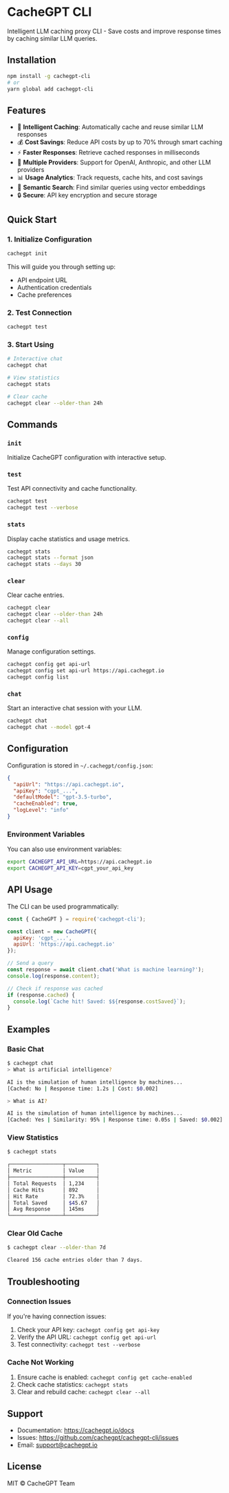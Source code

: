 # CacheGPT CLI

Intelligent LLM caching proxy CLI - Save costs and improve response times by caching similar LLM queries.

## Installation

```bash
npm install -g cachegpt-cli
# or
yarn global add cachegpt-cli
```

## Features

- 🚀 **Intelligent Caching**: Automatically cache and reuse similar LLM responses
- 💰 **Cost Savings**: Reduce API costs by up to 70% through smart caching
- ⚡ **Faster Responses**: Retrieve cached responses in milliseconds
- 🔌 **Multiple Providers**: Support for OpenAI, Anthropic, and other LLM providers
- 📊 **Usage Analytics**: Track requests, cache hits, and cost savings
- 🎯 **Semantic Search**: Find similar queries using vector embeddings
- 🔒 **Secure**: API key encryption and secure storage

## Quick Start

### 1. Initialize Configuration

```bash
cachegpt init
```

This will guide you through setting up:
- API endpoint URL
- Authentication credentials
- Cache preferences

### 2. Test Connection

```bash
cachegpt test
```

### 3. Start Using

```bash
# Interactive chat
cachegpt chat

# View statistics
cachegpt stats

# Clear cache
cachegpt clear --older-than 24h
```

## Commands

### `init`
Initialize CacheGPT configuration with interactive setup.

### `test`
Test API connectivity and cache functionality.

```bash
cachegpt test
cachegpt test --verbose
```

### `stats`
Display cache statistics and usage metrics.

```bash
cachegpt stats
cachegpt stats --format json
cachegpt stats --days 30
```

### `clear`
Clear cache entries.

```bash
cachegpt clear
cachegpt clear --older-than 24h
cachegpt clear --all
```

### `config`
Manage configuration settings.

```bash
cachegpt config get api-url
cachegpt config set api-url https://api.cachegpt.io
cachegpt config list
```

### `chat`
Start an interactive chat session with your LLM.

```bash
cachegpt chat
cachegpt chat --model gpt-4
```

## Configuration

Configuration is stored in `~/.cachegpt/config.json`:

```json
{
  "apiUrl": "https://api.cachegpt.io",
  "apiKey": "cgpt_...",
  "defaultModel": "gpt-3.5-turbo",
  "cacheEnabled": true,
  "logLevel": "info"
}
```

### Environment Variables

You can also use environment variables:

```bash
export CACHEGPT_API_URL=https://api.cachegpt.io
export CACHEGPT_API_KEY=cgpt_your_api_key
```

## API Usage

The CLI can be used programmatically:

```javascript
const { CacheGPT } = require('cachegpt-cli');

const client = new CacheGPT({
  apiKey: 'cgpt_...',
  apiUrl: 'https://api.cachegpt.io'
});

// Send a query
const response = await client.chat('What is machine learning?');
console.log(response.content);

// Check if response was cached
if (response.cached) {
  console.log(`Cache hit! Saved: $${response.costSaved}`);
}
```

## Examples

### Basic Chat

```bash
$ cachegpt chat
> What is artificial intelligence?

AI is the simulation of human intelligence by machines...
[Cached: No | Response time: 1.2s | Cost: $0.002]

> What is AI?

AI is the simulation of human intelligence by machines...
[Cached: Yes | Similarity: 95% | Response time: 0.05s | Saved: $0.002]
```

### View Statistics

```bash
$ cachegpt stats

┌─────────────────┬──────────┐
│ Metric          │ Value    │
├─────────────────┼──────────┤
│ Total Requests  │ 1,234    │
│ Cache Hits      │ 892      │
│ Hit Rate        │ 72.3%    │
│ Total Saved     │ $45.67   │
│ Avg Response    │ 145ms    │
└─────────────────┴──────────┘
```

### Clear Old Cache

```bash
$ cachegpt clear --older-than 7d

Cleared 156 cache entries older than 7 days.
```

## Troubleshooting

### Connection Issues

If you're having connection issues:

1. Check your API key: `cachegpt config get api-key`
2. Verify the API URL: `cachegpt config get api-url`
3. Test connectivity: `cachegpt test --verbose`

### Cache Not Working

1. Ensure cache is enabled: `cachegpt config get cache-enabled`
2. Check cache statistics: `cachegpt stats`
3. Clear and rebuild cache: `cachegpt clear --all`

## Support

- Documentation: https://cachegpt.io/docs
- Issues: https://github.com/cachegpt/cachegpt-cli/issues
- Email: support@cachegpt.io

## License

MIT © CacheGPT Team